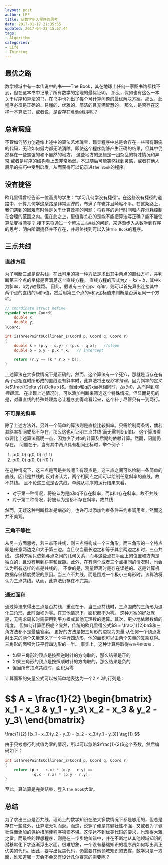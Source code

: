 ```yaml
---
layout: post
author: LPF
title: 从数学步入程序的思考
date: 2017-01-17 21:35:55
updated: 2017-04-28 15:57:44
tags:
- Algorithm
categories:
- Life
- Thinking
---
```

## 最优之路

数学领域中有一本传说中的书——The Book，其在地球上任何一家图书馆都找不到，但在这本书中记录了所有数学的定理的最优证明。
那么，假如也有这么一本关于程序和算法的书，在书中也列出了每个可计算问题的最优解决方案。那么，此程序必须是正确的、易懂的、优雅的、简洁的且充满智慧的。
那么，是否存在这样一本算法书，或者说，是否存在`理想的程序`呢？

## 总有瑕疵

不管如何努力创造像上述中的算法艺术瑰宝，现实程序中总是会存在一些带有瑕疵的代码，无论如何努力都无法消除。即使这个程序能够产生正确的结果，但其中仍然存在一些勉强的和不自然的地方。
这些地方的逻辑是一团杂乱的特殊情况和异常;或者是程序的结构看上去非常脆弱。不过随后可能突然找到灵感，或者在他人展示的技巧中受到启发，从而获得可以记录进`The Book`的程序。

## 没有捷径

欧几里得曾经告诉一位高贵的学生：“学习几何学没有捷径”。在这些没有捷径的道路中，计算几何学这条路是非常泥泞的，布满了车辙并且崎岖不平。在这条路上，我们遇到的困难有时候是关于计算效率的问题：将程序的运行时间和内存消耗控制在合理的范围之内。但在此之上，更值得关心的是能不能把算法写正确？能不能使算法变得漂亮？
接下来将通过一个解决`三点共线`的问题，来逐渐步入从数学到程序的思考，明白所谓捷径并不存在，并最终找到可以入驻`The Book`的程序。

## 三点共线

### 直线方程

为了判断三点是否共线，在此可用的第一种方法是求出其中两点的直线方程，并判断第三个点的坐标是否满足这个直线方程。
直线方程的形式为$y = kx + b$，其中k为斜率，b为y轴截距。
因此，假设有三个点p、q和r，则可以首先算出连接其中两个点的直线的k和b值，然后用第三个点的x和y坐标值来判断是否满足同一个方程。

```c
// coordinate struct define
typedef struct Coord{
    double x;
    double y;
}Coord;

int isThreePointsCollinear_1(Coord p, Coord q, Coord r)
{
    double k = (p.y - q.y) / (p.x - q.x);   //slope
    double b = p.y - p.x * k;   // intercept
    
    return (r.y == (k * r.x + b));
}
```

上述算法在大多数情况下是正确的，然而，这个算法有一个死穴，那就是当存在有两个点相连时所形成的直线没有斜率时，此算法将出现*除零错误*。因为斜率的定义为$\frac{\Delta y}{\Delta x}$。而当p和q的x坐标相同时，$\Delta x$为0，从而得到*除零错误*。
在出现上述情况时，可以添加判断来筛选这个特殊情况，但显而易见的是，对垂直线的特殊处理势必让程序变得难看起来，这个补丁尽管只有一到两行。

### 不可靠的斜率

除了上述方法外，另外一个简单的算法则是直接比较斜率。只需绘制两条线，倘若其斜率相同或都不存在，那么这也可证明三点共线(而无需判断b值)。
这个算法看似要比上述算法高明一点，因为少了对b的计算及后期的依赖计算。然而，问题仍存在。
问题在于，当有其中两点具有相同坐标时，举个例子：

1. p(0, 0) q(0, 0) r(1 1)
2. p(0, 0) q(0, 0) r(0 1)

在这种情况下，这三点是否是共线呢？有观点是，这三点之间可以绘制一条简单的直线，因此是共线的;反对者认为，两个相同点之间可以绘制任意斜率的直线，故不共线。
且不论这三点是否共线，单纯从程序的运行结果来看，

- 对于第一种情况，将被认为是p和q不存在斜率，而p和r存在斜率，故不共线
- 对于第二种情况，将被认为是都不存在斜率，故共线

然而，无疑这种判断标准是病态的。也许可以添加约束条件来约束调用者，然而这并不美观。

### 三角不等性

从另一方面思考，若三点不共线，则三点将构成一个三角形。而三角形的一个特点即是任意两边之和大于第三边。当且仅当最长边之和等于其余两边之和时，三点共线。
这种方案只依赖与点之间的几何关系，而与这些点在平面上的位置和方向是独立的，且没有用到斜率和截距。此外，在有两个或者三个点相同的情况时，也会认为所有这样的点是共线的。
不幸的是，测量距离时是存在误差的。这是计算机数据存储精度受限的原因。当三点不共线，而是围成一个极小三角形时，该算法将认为三点共线。从而，此算法仍存在不完美。

### 通过面积

通过算法来得出三点是否共线，重点在于，当三点共线时，三点围成的三角形为退化三角形，此时面积为零。在其他情况下，面积都不为零。
这种方案的好处就是，无需求周长时需要用到平方根或其他无理数的运算。其次，更少地依赖数值的精度。
但如何计算面积呢？显然，传统的欧几里得公式$S = \frac{1}{2}bh$和三角方法都不是最佳答案。
更好的方法是把三角形的边视为矢量;从任何一个顶点发射出来的两个矢量定义了一个平行四边形，他的面积可以由两个矢量的叉乘获得。三角形的面积为该平行四边形的一半。
事实上，这种计算将取得`有符号的面积`：

- 如果三角形的顶点是按照逆时针的方向取的，那么结果是正的
- 如果三角形的顶点是按照顺时针的方向取的，那么结果是负的
- 但当所有顶点共线时，面积为零

计算面积的矢量公式可以被简单地表达为一个2 × 2的行列是：

$$
A = 
 \frac{1}{2}
 \begin{bmatrix}
   x_1 - x_3 & y_1 - y_3\\
   x_2 - x_3 & y_2 - y_3\\
  \end{bmatrix}
  = 
  \frac{1}{2}
  [(x_1 - x_3)(y_2 - y_3) - (x_2 - x_3)(y_1 - y_3)]
  \tag{1}
$$

由于只考虑行列式值为零的情况，所以可以忽略$\frac{1}{2}$这个系数，然后编码如下：

```c
int isThreePointsCollinear_2(Coord p, Coord q, Coord r)
{
    return (p.x - r.x) * (q.y - r.y) ==
            (q.x - r.x) * (p.y - r.y);
}
```

至此，算法算是完美结束，登入`The Book`大堂。

## 总结

为了求出三点是否共线，理论上的数学知识在绝大多数情况下都是够用的，但总是存在一些意外，让算法无功而返。而这，说穿了便是其健壮性不强，又或者为了健壮性而添加的保护措施使程序狼狈不堪。这便达不到优美代码的要求，也难得大雅之堂。而最终的理想程序，则是在一步步地纠错中，并在不断地从其他领域知识的潜移默化下才逐渐浮出水面。很难想象，一个没有基础知识的程序员如何写出真正优美的代码。因此，要写出优美代码，仍需要其他领域知识的支撑，数学只是一方面，谁知道哪一天会不会又有设计凡尔赛宫的需要呢？